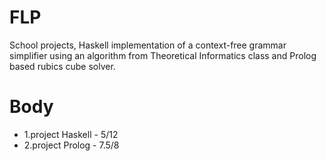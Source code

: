 # FLP
School projects, Haskell implementation of a context-free grammar simplifier using an algorithm from Theoretical Informatics class and Prolog based rubics cube solver.

# Body
- 1.project Haskell - 5/12
- 2.project Prolog - 7.5/8
